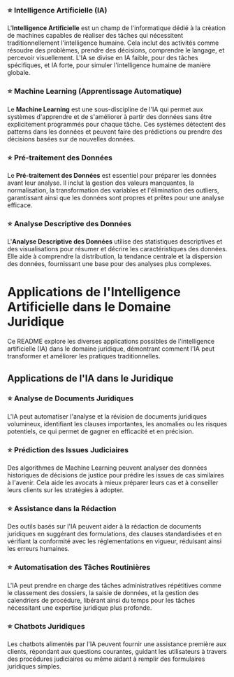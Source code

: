 ### :star: Intelligence Artificielle (IA)
L'**Intelligence Artificielle** est un champ de l'informatique dédié à la création de machines capables de réaliser des tâches qui nécessitent traditionnellement l'intelligence humaine. Cela inclut des activités comme résoudre des problèmes, prendre des décisions, comprendre le langage, et percevoir visuellement. L'IA se divise en IA faible, pour des tâches spécifiques, et IA forte, pour simuler l'intelligence humaine de manière globale.

### :star: Machine Learning (Apprentissage Automatique)
Le **Machine Learning** est une sous-discipline de l'IA qui permet aux systèmes d'apprendre et de s'améliorer à partir des données sans être explicitement programmés pour chaque tâche. Ces systèmes détectent des patterns dans les données et peuvent faire des prédictions ou prendre des décisions basées sur de nouvelles données.

### :star: Pré-traitement des Données
Le **Pré-traitement des Données** est essentiel pour préparer les données avant leur analyse. Il inclut la gestion des valeurs manquantes, la normalisation, la transformation des variables et l'élimination des outliers, garantissant ainsi que les données sont propres et prêtes pour une analyse efficace.

### :star: Analyse Descriptive des Données
L'**Analyse Descriptive des Données** utilise des statistiques descriptives et des visualisations pour résumer et décrire les caractéristiques des données. Elle aide à comprendre la distribution, la tendance centrale et la dispersion des données, fournissant une base pour des analyses plus complexes.

# Applications de l'Intelligence Artificielle dans le Domaine Juridique

Ce README explore les diverses applications possibles de l'intelligence artificielle (IA) dans le domaine juridique, démontrant comment l'IA peut transformer et améliorer les pratiques traditionnelles.

## Applications de l'IA dans le Juridique

### :star: Analyse de Documents Juridiques
L'IA peut automatiser l'analyse et la révision de documents juridiques volumineux, identifiant les clauses importantes, les anomalies ou les risques potentiels, ce qui permet de gagner en efficacité et en précision.

### :star: Prédiction des Issues Judiciaires
Des algorithmes de Machine Learning peuvent analyser des données historiques de décisions de justice pour prédire les issues de cas similaires à l'avenir. Cela aide les avocats à mieux préparer leurs cas et à conseiller leurs clients sur les stratégies à adopter.

### :star: Assistance dans la Rédaction
Des outils basés sur l'IA peuvent aider à la rédaction de documents juridiques en suggérant des formulations, des clauses standardisées et en vérifiant la conformité avec les réglementations en vigueur, réduisant ainsi les erreurs humaines.

### :star: Automatisation des Tâches Routinières
L'IA peut prendre en charge des tâches administratives répétitives comme le classement des dossiers, la saisie de données, et la gestion des calendriers de procédure, libérant ainsi du temps pour les tâches nécessitant une expertise juridique plus profonde.

### :star: Chatbots Juridiques
Les chatbots alimentés par l'IA peuvent fournir une assistance première aux clients, répondant aux questions courantes, guidant les utilisateurs à travers des procédures judiciaires ou même aidant à remplir des formulaires juridiques simples.









